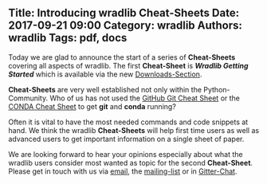 Title: Introducing wradlib Cheat-Sheets
Date: 2017-09-21 09:00
Category: wradlib
Authors: wradlib
Tags: pdf, docs
---

Today we are glad to announce the start of a series of **Cheat-Sheets** covering all aspects of wradlib. The first **Cheat-Sheet** is _**Wradlib Getting Started**_ which is available via the new [Downloads-Section](/downloads).

**Cheat-Sheets** are very well established not only within the Python-Community. Who of us has not used the [GitHub Git Cheat Sheet](https://services.github.com/on-demand/downloads/github-git-cheat-sheet.pdf) or the [CONDA Cheat Sheet](https://conda.io/docs/_downloads/conda-cheatsheet.pdf) to get **git** and **conda** running?

Often it is vital to have the most needed commands and code snippets at hand. We think the wradlib **Cheat-Sheets** will help first time users as well as advanced users to get important information on a single sheet of paper.

We are looking forward to hear your opinions especially about what the wradlib users consider most wanted as topic for the second **Cheat-Sheet**. Please get in touch with us via [email](mailto:wradlib@wradlib.org), the [mailing-list](https://groups.google.com/forum/?fromgroups=#!forum/wradlib-users) or in [Gitter-Chat](https://gitter.im/wradlib/Lobby).






